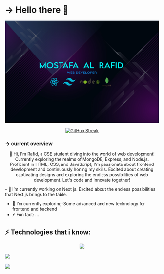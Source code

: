 # -> Hello there 👋

<img src="https://raw.githubusercontent.com/Rafid46/Rafid46/main/cover%202.jpg">

<p align="center">
<a href="https://git.io/streak-stats"><img src="https://github-readme-streak-stats.herokuapp.com?user=Rafid46&theme=tokyonight&border_radius=5.8&card_width=469" alt="GitHub Streak" /></a>
</p>

### -> current overview

<p  align="center">
  👋 Hi, I'm Rafid, a CSE student diving into the world of web development! Currently exploring the realms of MongoDB, Express, and Node.js. Proficient in HTML, CSS, and JavaScript, I'm passionate about frontend development and continuously honing my skills. Excited about creating captivating designs and exploring the endless possibilities of web development. Let's code and innovate together! </p>
- 🔭 I’m currently working on Next js. Excited about the endless possibilities that Next.js brings to the table.

- 🌱 I’m currently exploring-Some advanced and new technology for frontend and backend
- ⚡ Fun fact: ...
  </br>

## ⚡ Technologies that i know:

<p align="center">
  <a href="https://skillicons.dev">
    <img src="https://skillicons.dev/icons?i=react,tailwind,nodejs,mongo,html,js,css,express,firebase,git" />
  </a>
</p>

![](https://github-profile-summary-cards.vercel.app/api/cards/profile-details?username=Rafid46&theme=2077)

![](https://github-profile-summary-cards.vercel.app/api/cards/stats?username=Rafid46&theme=2077)
